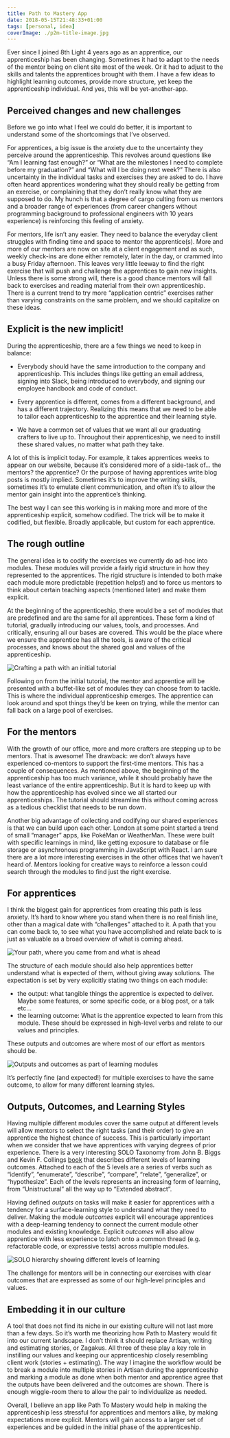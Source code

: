 ```yaml
---
title: Path to Mastery App
date: 2018-05-15T21:48:33+01:00
tags: [personal, idea]
coverImage: ./p2m-title-image.jpg
---
```


Ever since I joined 8th Light 4 years ago as an apprentice, our apprenticeship has been changing.
Sometimes it had to adapt to the needs of the mentor being on client site most of the week.
Or it had to adjust to the skills and talents the apprentices brought with them.
I have a few ideas to highlight learning outcomes, provide more structure, yet keep the apprenticeship individual.
And yes, this will be yet-another-app.

<!--more-->

## Perceived changes and new challenges

Before we go into what I feel we could do better, it is important to understand some of the shortcomings that I’ve observed.

For apprentices, a big issue is the anxiety due to the uncertainty they perceive around the apprenticeship.
This revolves around questions like “Am I learning fast enough?” or “What are the milestones I need to complete before my graduation?” and “What will I be doing next week?” There is also uncertainty in the individual tasks and exercises they are asked to do.
I have often heard apprentices wondering what they should really be getting from an exercise, or complaining that they don’t really know what they are supposed to do.
My hunch is that a degree of cargo culting from us mentors and a broader range of experiences (from career changers without programming background to professional engineers with 10 years experience) is reinforcing this feeling of anxiety.

For mentors, life isn’t any easier.
They need to balance the everyday client struggles with finding time and space to mentor the apprentice(s).
More and more of our mentors are now on site at a client engagement and as such, weekly check-ins are done either remotely, later in the day, or crammed into a busy Friday afternoon.
This leaves very little leeway to find the right exercise that will push and challenge the apprentices to gain new insights.
Unless there is some strong will, there is a good chance mentors will fall back to exercises and reading material from their own apprenticeship.
There is a current trend to try more “application centric” exercises rather than varying constraints on the same problem, and we should capitalize on these ideas.

## Explicit is the new implicit!

During the apprenticeship, there are a few things we need to keep in balance:

- Everybody should have the same introduction to the company and apprenticeship.
  This includes things like getting an email address, signing into Slack, being introduced to everybody, and signing our employee handbook and code of conduct.

- Every apprentice is different, comes from a different background, and has a different trajectory.
  Realizing this means that we need to be able to tailor each apprenticeship to the apprentice and their learning style.

- We have a common set of values that we want all our graduating crafters to live up to.
  Throughout their apprenticeship, we need to instill these shared values, no matter what path they take.

A lot of this is implicit today.
For example, it takes apprentices weeks to appear on our website, because it’s considered more of a side-task of… the mentors? the apprentice? Or the purpose of having apprentices write blog posts is mostly implied.
Sometimes it’s to improve the writing skills, sometimes it’s to emulate client communication, and often it’s to allow the mentor gain insight into the apprentice’s thinking.

The best way I can see this working is in making more and more of the apprenticeship explicit, somehow codified.
The trick will be to make it codified, but flexible.
Broadly applicable, but custom for each apprentice.

## The rough outline

The general idea is to codify the exercises we currently do ad-hoc into modules.
These modules will provide a fairly rigid structure in how they represented to the apprentices.
The rigid structure is intended to both make each module more predictable (repetition helps!) and to force us mentors to think about certain teaching aspects (mentioned later) and make them explicit.

At the beginning of the apprenticeship, there would be a set of modules that are predefined and are the same for all apprentices.
These form a kind of tutorial, gradually introducing our values, tools, and processes.
And critically, ensuring all our bases are covered.
This would be the place where we ensure the apprentice has all the tools, is aware of the critical processes, and knows about the shared goal and values of the apprenticeship.

![Crafting a path with an initial tutorial](./crafting-a-path.jpg)

Following on from the initial tutorial, the mentor and apprentice will be presented with a buffet-like set of modules they can choose from to tackle.
This is where the individual apprenticeship emerges.
The apprentice can look around and spot things they’d be keen on trying, while the mentor can fall back on a large pool of exercises.

## For the mentors

With the growth of our office, more and more crafters are stepping up to be mentors.
That is awesome! The drawback: we don’t always have experienced co-mentors to support the first-time mentors.
This has a couple of consequences.
As mentioned above, the beginning of the apprenticeship has too much variance, while it should probably have the least variance of the entire apprenticeship.
But it is hard to keep up with how the apprenticeship has evolved since we all started our apprenticeships.
The tutorial should streamline this without coming across as a tedious checklist that needs to be run down.

Another big advantage of collecting and codifying our shared experiences is that we can build upon each other.
London at some point started a trend of small “manager” apps, like PokéMan or WeatherMan.
These were built with specific learnings in mind, like getting exposure to database or file storage or asynchronous programming in JavaScript with React.
I am sure there are a lot more interesting exercises in the other offices that we haven’t heard of.
Mentors looking for creative ways to reinforce a lesson could search through the modules to find just the right exercise.

## For apprentices

I think the biggest gain for apprentices from creating this path is less anxiety.
It’s hard to know where you stand when there is no real finish line, other than a magical date with “challenges” attached to it.
A path that you can come back to, to see what you have accomplished and relate back to is just as valuable as a broad overview of what is coming ahead.

![Your path, where you came from and what is ahead](./your-path.jpg)

The structure of each module should also help apprentices better understand what is expected of them, without giving away solutions.
The expectation is set by very explicitly stating two things on each module:

- the output: what tangible things the apprentice is expected to deliver. Maybe some features, or some specific code, or a blog post, or a talk etc…
- the learning outcome: What is the apprentice expected to learn from this module. These should be expressed in high-level verbs and relate to our values and principles.

These outputs and outcomes are where most of our effort as mentors should be.

![Outputs and outcomes as part of learning modules](./current-step.jpg)

It’s perfectly fine (and expected!) for multiple exercises to have the same outcome, to allow for many different learning styles.

## Outputs, Outcomes, and Learning Styles

Having multiple different modules cover the same output at different levels will allow mentors to select the right tasks (and their order) to give an apprentice the highest chance of success.
This is particularly important when we consider that we have apprentices with varying degrees of prior experience.
There is a very interesting SOLO Taxonomy from John B. Biggs and Kevin F. Collings [book](https://books.google.co.uk/books?hl=en&lr=&id=xUO0BQAAQBAJ&oi=fnd&pg=PP1&dq=Evaluating+the+Quality+of+Learning:+The+SOLO+Taxonomy&ots=aplyiVHpHa&sig=ByFlHTwvUQMWVEBWF_TfyLx11mE#v=onepage&q=Evaluating%20the%20Quality%20of%20Learning%3A%20The%20SOLO%20Taxonomy&f=false)
that describes different levels of learning outcomes.
Attached to each of the 5 levels are a series of verbs such as “identify”, “enumerate”, “describe”, “compare”, “relate”, “generalize”, or “hypothesize”. Each of the levels represents an increasing form of learning, from “Unistructural” all the way up to “Extended abstract”.

Having defined _outputs_ on tasks will make it easier for apprentices with a tendency for a surface-learning style to understand what they need to deliver.
Making the module _outcomes_ explicit will encourage apprentices with a deep-learning tendency to connect the current module other modules and existing knowledge.
Explicit _outcomes_ will also allow apprentice with less experience to latch onto a common thread (e.g. refactorable code, or expressive tests) across multiple modules.

![SOLO hierarchy showing different levels of learning](./solo-hierarchy.jpg)

The challenge for mentors will be in connecting our exercises with clear outcomes that are expressed as some of our high-level principles and values.

## Embedding it in our culture

A tool that does not find its niche in our existing culture will not last more than a few days.
So it’s worth me theorizing how Path to Mastery would fit into our current landscape.
I don’t think it should replace Artisan, writing and estimating stories, or Zagakus.
All three of these play a key role in instilling our values and keeping our apprenticeship closely resembling client work (stories + estimating).
The way I imagine the workflow would be to break a module into multiple stories in Artisan during the apprenticeship and marking a module as done when both mentor and apprentice agree that the outputs have been delivered and the outcomes are shown.
There is enough wiggle-room there to allow the pair to individualize as needed.

Overall, I believe an app like Path To Mastery would help in making the apprenticeship less stressful for apprentices and mentors alike, by making expectations more explicit.
Mentors will gain access to a larger set of experiences and be guided in the initial phase of the apprenticeship.

